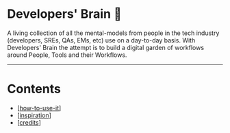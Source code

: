 # Developers' Brain 🧠

A living collection of all the mental-models from people in the
tech industry (developers, SREs, QAs, EMs, etc) use on a day-to-day basis.
With Developers' Brain the attempt is to build a digital garden of workflows
around People, Tools and their Workflows.

---

# Contents

- [[how-to-use-it]]
- [[inspiration]]
- [[credits]]

[//begin]: # "Autogenerated link references for markdown compatibility"
[how-to-use-it]: how-to-use-it "How to Use Developers' Brain"
[inspiration]: inspiration "Inspiration"
[credits]: credits "Credits"
[//end]: # "Autogenerated link references"
